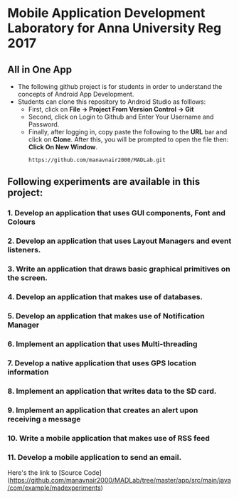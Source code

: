 # Mobile Application Development Laboratory for Anna University Reg 2017
## All in One App
* The following github project is for students in order to understand the concepts of Android App Development.
* Students can clone this repository to Android Studio as folllows:
  * First, click on **File -> Project From Version Control -> Git**
  * Second, click on Login to Github and Enter Your Username and Password.
  * Finally, after logging in, copy paste the following to the **URL** bar and click on **Clone**. After this, you will be prompted to open the file then: **Click On New Window**.
      ```
      https://github.com/manavnair2000/MADLab.git
      ```
## Following experiments are available in this project:
### 1. Develop an application that uses GUI components, Font and Colours

### 2. Develop an application that uses Layout Managers and event listeners.

### 3. Write an application that draws basic graphical primitives on the screen.

### 4. Develop an application that makes use of databases.

### 5. Develop an application that makes use of Notification Manager

### 6. Implement an application that uses Multi-threading

### 7. Develop a native application that uses GPS location information

### 8. Implement an application that writes data to the SD card.

### 9. Implement an application that creates an alert upon receiving a message

### 10. Write a mobile application that makes use of RSS feed

### 11. Develop a mobile application to send an email.

Here's the link to [Source Code] (https://github.com/manavnair2000/MADLab/tree/master/app/src/main/java/com/example/madexperiments)
